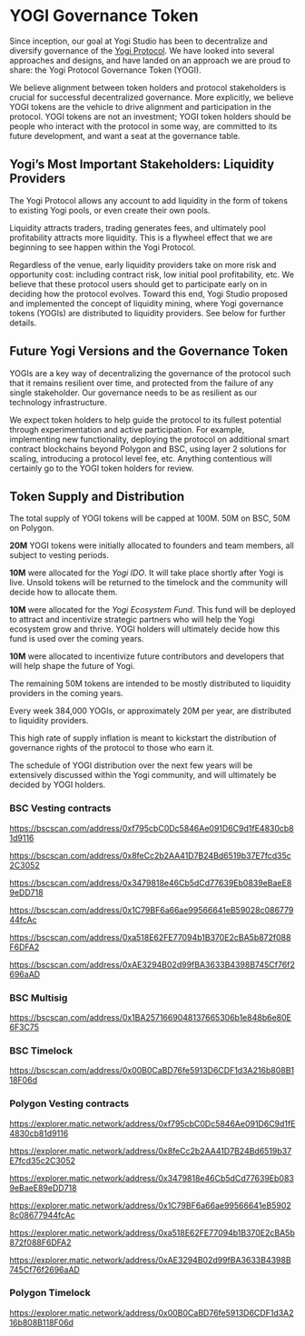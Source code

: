 # YOGI Governance Token

Since inception, our goal at Yogi Studio has been to decentralize and diversify governance of the [Yogi Protocol](https://yogi.fi/). We have looked into several approaches and designs, and have landed on an approach we are proud to share: the Yogi Protocol Governance Token \(YOGI\).

We believe alignment between token holders and protocol stakeholders is crucial for successful decentralized governance. More explicitly, we believe YOGI tokens are the vehicle to drive alignment and participation in the protocol. YOGI tokens are not an investment; YOGI token holders should be people who interact with the protocol in some way, are committed to its future development, and want a seat at the governance table.

## Yogi’s Most Important Stakeholders: Liquidity Providers

The Yogi Protocol allows any account to add liquidity in the form of tokens to existing Yogi pools, or even create their own pools.

Liquidity attracts traders, trading generates fees, and ultimately pool profitability attracts more liquidity. This is a flywheel effect that we are beginning to see happen within the Yogi Protocol.

Regardless of the venue, early liquidity providers take on more risk and opportunity cost: including contract risk, low initial pool profitability, etc. We believe that these protocol users should get to participate early on in deciding how the protocol evolves. Toward this end, Yogi Studio proposed and implemented the concept of liquidity mining, where Yogi governance tokens \(YOGIs\) are distributed to liquidity providers. See below for further details.

## Future Yogi Versions and the Governance Token

YOGIs are a key way of decentralizing the governance of the protocol such that it remains resilient over time, and protected from the failure of any single stakeholder. Our governance needs to be as resilient as our technology infrastructure.

We expect token holders to help guide the protocol to its fullest potential through experimentation and active participation. For example, implementing new functionality, deploying the protocol on additional smart contract blockchains beyond Polygon and BSC, using layer 2 solutions for scaling, introducing a protocol level fee, etc. Anything contentious will certainly go to the YOGI token holders for review.

## Token Supply and Distribution

The total supply of YOGI tokens will be capped at 100M. 50M on BSC, 50M on Polygon.

**20M** YOGI tokens were initially allocated to founders and team members, all subject to vesting periods.

**10M** were allocated for the *Yogi IDO*. It will take place shortly after Yogi is live. Unsold tokens will be returned to the timelock and the community will decide how to allocate them.

**10M** were allocated for the *Yogi Ecosystem Fund*. This fund will be deployed to attract and incentivize strategic partners who will help the Yogi ecosystem grow and thrive. YOGI holders will ultimately decide how this fund is used over the coming years.

**10M** were allocated to incentivize future contributors and developers that will help shape the future of Yogi.

The remaining 50M tokens are intended to be mostly distributed to liquidity providers in the coming years.

Every week 384,000 YOGIs, or approximately 20M per year, are distributed to liquidity providers.

This high rate of supply inflation is meant to kickstart the distribution of governance rights of the protocol to those who earn it.

The schedule of YOGI distribution over the next few years will be extensively discussed within the Yogi community, and will ultimately be decided by YOGI holders.

### BSC Vesting contracts

https://bscscan.com/address/0xf795cbC0Dc5846Ae091D6C9d1fE4830cb81d9116

https://bscscan.com/address/0x8feCc2b2AA41D7B24Bd6519b37E7fcd35c2C3052 

https://bscscan.com/address/0x3479818e46Cb5dCd77639Eb0839eBaeE89eDD718 

https://bscscan.com/address/0x1C79BF6a66ae99566641eB59028c08677944fcAc 

https://bscscan.com/address/0xa518E62FE77094b1B370E2cBA5b872f088F6DFA2

https://bscscan.com/address/0xAE3294B02d99fBA3633B4398B745Cf76f2696aAD 

### BSC Multisig

https://bscscan.com/address/0x1BA2571669048137665306b1e848b6e80E6F3C75

### BSC Timelock

https://bscscan.com/address/0x00B0CaBD76fe5913D6CDF1d3A216b808B118F06d

### Polygon Vesting contracts

https://explorer.matic.network/address/0xf795cbC0Dc5846Ae091D6C9d1fE4830cb81d9116

https://explorer.matic.network/address/0x8feCc2b2AA41D7B24Bd6519b37E7fcd35c2C3052 

https://explorer.matic.network/address/0x3479818e46Cb5dCd77639Eb0839eBaeE89eDD718 

https://explorer.matic.network/address/0x1C79BF6a66ae99566641eB59028c08677944fcAc 

https://explorer.matic.network/address/0xa518E62FE77094b1B370E2cBA5b872f088F6DFA2

https://explorer.matic.network/address/0xAE3294B02d99fBA3633B4398B745Cf76f2696aAD 

### Polygon Timelock

https://explorer.matic.network/address/0x00B0CaBD76fe5913D6CDF1d3A216b808B118F06d
